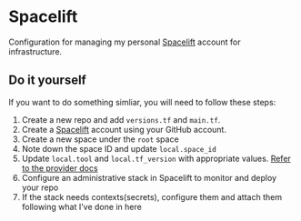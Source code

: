 # Spacelift

Configuration for managing my personal [Spacelift](https://spacelift.io/) account for infrastructure.

## Do it yourself

If you want to do something simliar, you will need to follow these steps:

1. Create a new repo and add `versions.tf` and `main.tf`.
1. Create a [Spacelift](https://spacelift.io/) account using your GitHub account.
1. Create a new space under the `root` space
1. Note down the space ID and update `local.space_id`
1. Update `local.tool` and `local.tf_version` with appropriate values. [Refer to the provider docs](https://github.com/spacelift-io/terraform-provider-spacelift/blob/main/docs/resources/stack.md#optional)
1. Configure an administrative stack in Spacelift to monitor and deploy your repo
1. If the stack needs contexts(secrets), configure them and attach them following what I've done in here
